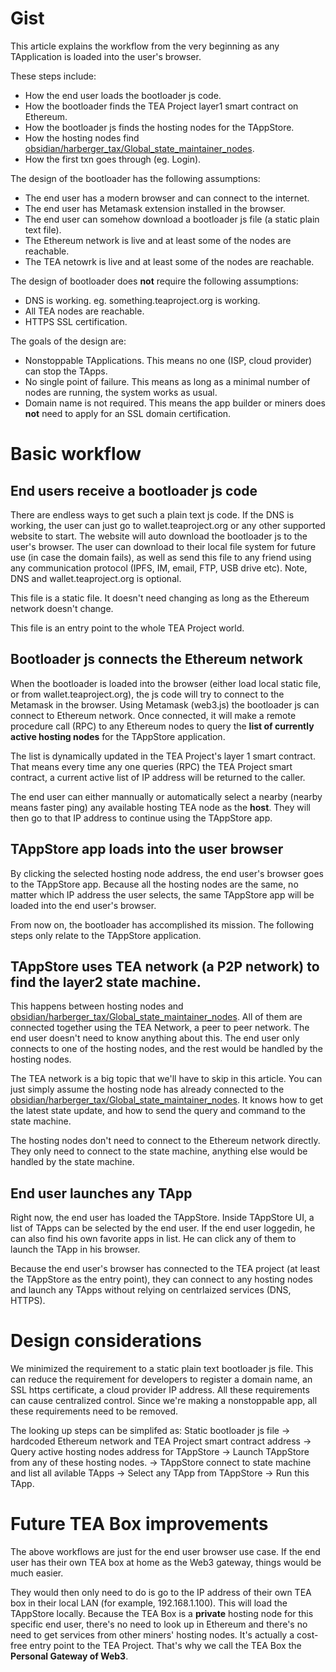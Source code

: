 # Gist

This article explains the workflow from the very beginning as any TApplication is loaded into the user's browser.

These steps include:

* How the end user loads the bootloader js code.
* How the bootloader finds the TEA Project layer1 smart contract on Ethereum.
* How the bootloader js finds the hosting nodes for the TAppStore.
* How the hosting nodes find  [obsidian/harberger_tax/Global_state_maintainer_nodes](../harberger_tax/Global_state_maintainer_nodes.md).
* How the first txn goes through (eg. Login).

The design of the bootloader has the following assumptions:

* The end user has a modern browser and can connect to the internet.
* The end user has Metamask extension installed in the browser.
* The end user can somehow download a bootloader js file (a static plain text file).
* The Ethereum network is live and at least some of the nodes are reachable.
* The TEA netowrk is live and at least some of the nodes are reachable.

The design of bootloader does **not** require the following assumptions:

* DNS is working. eg. something.teaproject.org is working.
* All TEA nodes are reachable.
* HTTPS SSL certification.

The goals of the design are:

* Nonstoppable TApplications. This means no one (ISP, cloud provider) can stop the TApps.
* No single point of failure. This means as long as a minimal number of nodes are running, the system works as usual.
* Domain name is not required.  This means the app builder or miners does **not** need to apply for an SSL domain certification.

# Basic workflow

## End users receive a bootloader js code

There are endless ways to get such a plain text js code. If the DNS is working, the user can just go to wallet.teaproject.org or any other supported website to start. The website will auto download the bootloader js to the user's browser. The user can download to their local file system for future use (in case the domain fails), as well as send this file to any friend using any communication protocol (IPFS, IM, email, FTP, USB drive etc). Note, DNS and wallet.teaproject.org is optional.

This file is a static file. It doesn't need changing as long as the Ethereum network doesn't change.

This file is an entry point to the whole TEA Project world.

## Bootloader js connects the Ethereum network

When the bootloader is loaded into the browser (either load local static file, or from wallet.teaproject.org), the js code will try to connect to the Metamask in the browser. Using Metamask (web3.js) the bootloader js can connect to Ethereum network. Once connected, it will make a remote procedure call (RPC) to any Ethereum nodes to query the **list of currently active hosting nodes** for the TAppStore application. 

The list is dynamically updated in the TEA Project's layer 1 smart contract. That means every time any one queries (RPC) the TEA Project smart contract, a current active list of IP address will be returned to the caller. 

The end user can either mannually or automatically select a nearby (nearby means faster ping) any available hosting TEA node as the **host**. They will then go to that IP address to continue using the TAppStore app.

## TAppStore app loads into the user browser

By clicking the selected hosting node address, the end user's browser goes to the TAppStore app. Because all the hosting nodes are the same, no matter which IP address the user selects, the same TAppStore app will be loaded into the end user's browser.

From now on, the bootloader has accomplished its mission. The following steps only relate to the TAppStore application.

## TAppStore uses TEA network (a P2P network) to find the layer2 state machine.

This happens between hosting nodes and [obsidian/harberger_tax/Global_state_maintainer_nodes](../harberger_tax/Global_state_maintainer_nodes.md). All of them are connected together using the TEA Network, a peer to peer network. The end user doesn't need to know anything about this. The end user only connects to one of the hosting nodes, and the rest would be handled by the hosting nodes.

The TEA network is a big topic that we'll have to skip in this article. You can just simply assume the hosting node has already connected to the [obsidian/harberger_tax/Global_state_maintainer_nodes](../harberger_tax/Global_state_maintainer_nodes.md). It knows how to get the latest state update, and how to send the  query and command to the state machine. 

The hosting nodes don't need to connect to the Ethereum network directly. They only need to connect to the state machine, anything else would be handled by the state machine.

## End user launches any TApp

Right now, the end user has loaded the TAppStore. Inside TAppStore UI, a list of TApps can be selected by the end user. If the end user loggedin, he can also find his own favorite apps in list. He can click any of them to launch the TApp in his browser.

Because the end user's browser has connected to the TEA project (at least the TAppStore as the entry point), they can connect to any hosting nodes and launch any TApps without relying on centrlaized services (DNS, HTTPS). 

# Design considerations

We minimized the requirement to a static plain text bootloader js file. This can reduce the requirement for developers to register a domain name, an SSL https certificate, a cloud provider IP address. All these requirements can cause centralized control. Since we're making a nonstoppable app, all these requirements need to be removed.

The looking up steps can be simplifed as: Static bootloader js file -> hardcoded Ethereum network and TEA Project smart contract address -> Query active hosting nodes address for TAppStore -> Launch TAppStore from any of these hosting nodes. -> TAppStore connect to state machine and list all avilable TApps -> Select any TApp from TAppStore -> Run this TApp.

# Future TEA Box improvements

The above workflows are just for the end user browser use case. If the end user has their own TEA box at home as the Web3 gateway, things would be much easier.

They would then only need to do is go to the IP address of their own TEA box in their local LAN (for example, 192.168.1.100). This will load the TAppStore locally. Because the TEA Box is a **private** hosting node for this specific end user, there's no need to look up in Ethereum and there's no need to get services from other miners' hosting nodes. It's actually a cost-free entry point to the TEA Project. That's why we call the TEA Box the **Personal Gateway of Web3**.
